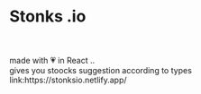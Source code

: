 <h1>Stonks .io</h1>
<br><br>
made with 💗 in React ..<br>
gives you stoocks suggestion according to types<br>
link:https://stonksio.netlify.app/
